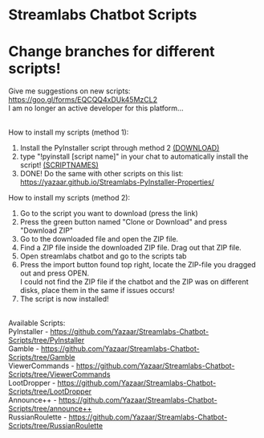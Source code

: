 # Streamlabs Chatbot Scripts 
# Change branches for different scripts!
Give me suggestions on new scripts: https://goo.gl/forms/EQCQQ4xDUk45MzCL2 <br />
I am no longer an active developer for this platform...<br /><br />

How to install my scripts (method 1): <br />
1. Install the PyInstaller script through method 2 <a href="https://github.com/Yazaar/Streamlabs-Chatbot-Scripts/blob/PyInstaller/PyInstaller.zip?raw=true">(DOWNLOAD)</a>
2. type "!pyinstall [script name]" in your chat to automatically install the script! <a href="https://yazaar.github.io/Streamlabs-PyInstaller-Properties/">(SCRIPTNAMES)</a>
3. DONE! Do the same with other scripts on this list: https://yazaar.github.io/Streamlabs-PyInstaller-Properties/

How to install my scripts (method 2): <br />
1. Go to the script you want to download (press the link) <br />
2. Press the green button named "Clone or Download" and press "Download ZIP" <br />
3. Go to the downloaded file and open the ZIP file. <br />
4. Find a ZIP file inside the downloaded ZIP file. Drag out that ZIP file. <br />
5. Open streamlabs chatbot and go to the scripts tab <br />
6. Press the import button found top right, locate the ZIP-file you dragged out and press OPEN. <br />
I could not find the ZIP file if the chatbot and the ZIP was on different disks, place them in the same if issues occurs! <br />
8. The script is now installed! <br /> <br />

Available Scripts: <br />
PyInstaller - https://github.com/Yazaar/Streamlabs-Chatbot-Scripts/tree/PyInstaller <br />
Gamble - https://github.com/Yazaar/Streamlabs-Chatbot-Scripts/tree/Gamble <br />
ViewerCommands - https://github.com/Yazaar/Streamlabs-Chatbot-Scripts/tree/ViewerCommands <br>
LootDropper - https://github.com/Yazaar/Streamlabs-Chatbot-Scripts/tree/LootDropper <br>
Announce++ - https://github.com/Yazaar/Streamlabs-Chatbot-Scripts/tree/announce++ <br>
RussianRoulette - https://github.com/Yazaar/Streamlabs-Chatbot-Scripts/tree/RussianRoulette

